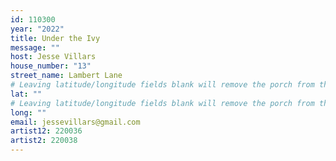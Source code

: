 ```yaml
---
id: 110300
year: "2022"
title: Under the Ivy
message: ""
host: Jesse Villars
house_number: "13"
street_name: Lambert Lane
# Leaving latitude/longitude fields blank will remove the porch from the Porchfest map.
lat: ""
# Leaving latitude/longitude fields blank will remove the porch from the Porchfest map.
long: ""
email: jessevillars@gmail.com
artist12: 220036
artist2: 220038
---
```

